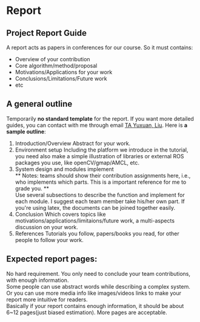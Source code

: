 # Report

## Project Report Guide

A report acts as papers in conferences for our course. So it must contains:

- Overview of your contribution
- Core algorithm/method/proposal
- Motivations/Applications for your work
- Conclusions/Limitations/Future work
- etc
## A general outline
Temporarily **no standard template** for the report. If you want more detailed guides, you can contact with me through email [TA Yuxuan, Liu](mailto:yliuhb@connect.ust.hk). Here is **a sample outline**:

1. Introduction/Overview
Abstract for your work.
2. Environment setup
Including the platform we introduce in the tutorial, you need also make a simple illustration of libraries or external ROS packages you use, like openCV/gmap/AMCL, etc.
3. System design and modules implement <br>
** Notes: teams should show their contribution assignments here, i.e., who implements which parts. This is a important reference for me to grade you. **<br>
Use several subsections to describe the function and implement for each module. I suggest each team member take his/her own part. If you're using latex, the documents can be joined together easily.
4. Conclusion
Which covers topics like motivations/applications/limitaions/future work, a multi-aspects discussion on your work.
5. References
Tutorials you follow, papers/books you read, for other people to follow your work.
## Expected report pages:
No hard requirement. You only need to conclude your team contributions, with enough information.  <br>
Some people can use abstract words while describing a complex system. Or you can use more media info like images/videos links to make your report more intuitive for readers. <br>
Basically if your report contains enough information, it should be about 6~12 pages(just biased estimation). More pages are acceptable.
